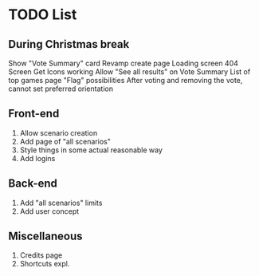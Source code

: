 # TODO List

## During Christmas break
Show "Vote Summary" card
Revamp create page
Loading screen
404 Screen
Get Icons working
Allow "See all results" on Vote Summary
List of top games page
"Flag" possibilities
After voting and removing the vote, cannot set preferred orientation

## Front-end

1. Allow scenario creation
2. Add page of "all scenarios"
2. Style things in some actual reasonable way
3. Add logins

## Back-end

1. Add "all scenarios" limits
2. Add user concept

## Miscellaneous

1. Credits page
2. Shortcuts expl.